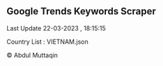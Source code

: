 

## Google Trends Keywords Scraper 
 
Last Update 22-03-2023 , 18:15:15

Country List :
VIETNAM.json



© Abdul Muttaqin 
